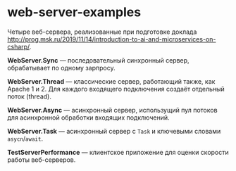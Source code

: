 # web-server-examples

Четыре веб-сервера, реализованные при подготовке доклада http://prog.msk.ru/2019/11/14/introduction-to-ai-and-microservices-on-csharp/.

**WebServer.Sync** — последовательный синхронный сервер, обрабатывает по одному зарпросу.

**WebServer.Thread** — классические сервер, работающий также, как Apache 1 и 2. Для каждого входящего подключения создаёт отдельный поток (thread).

**WebServer.Async** — асинхронный сервер, использущий пул потоков для асинхронной обработки входящих подключений.

**WebServer.Task** — асинхронный сервер с `Task` и ключевыми словами `asycn`/`await`.

**TestServerPerformance** — клиентское приложение для оценки скорости работы веб-серверов.

